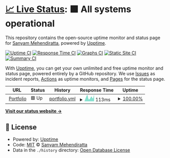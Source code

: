 # [📈 Live Status](https://Sanyam2000-dot.github.io/hey-upptime): <!--live status--> **🟩 All systems operational**

This repository contains the open-source uptime monitor and status page for [Sanyam Mehendiratta](https://sanyam-portfolio.netlify.app/), powered by [Upptime](https://github.com/upptime/upptime).

[![Uptime CI](https://github.com/Sanyam2000-dot/hey-upptime/workflows/Uptime%20CI/badge.svg)](https://github.com/Sanyam2000-dot/hey-upptime/actions?query=workflow%3A%22Uptime+CI%22)
[![Response Time CI](https://github.com/Sanyam2000-dot/hey-upptime/workflows/Response%20Time%20CI/badge.svg)](https://github.com/Sanyam2000-dot/hey-upptime/actions?query=workflow%3A%22Response+Time+CI%22)
[![Graphs CI](https://github.com/Sanyam2000-dot/hey-upptime/workflows/Graphs%20CI/badge.svg)](https://github.com/Sanyam2000-dot/hey-upptime/actions?query=workflow%3A%22Graphs+CI%22)
[![Static Site CI](https://github.com/Sanyam2000-dot/hey-upptime/workflows/Static%20Site%20CI/badge.svg)](https://github.com/Sanyam2000-dot/hey-upptime/actions?query=workflow%3A%22Static+Site+CI%22)
[![Summary CI](https://github.com/Sanyam2000-dot/hey-upptime/workflows/Summary%20CI/badge.svg)](https://github.com/Sanyam2000-dot/hey-upptime/actions?query=workflow%3A%22Summary+CI%22)

With [Upptime](https://upptime.js.org), you can get your own unlimited and free uptime monitor and status page, powered entirely by a GitHub repository. We use [Issues](https://github.com/Sanyam2000-dot/hey-upptime/issues) as incident reports, [Actions](https://github.com/Sanyam2000-dot/hey-upptime/actions) as uptime monitors, and [Pages](https://Sanyam2000-dot.github.io/hey-upptime) for the status page.

<!--start: status pages-->
<!-- This summary is generated by Upptime (https://github.com/upptime/upptime) -->
<!-- Do not edit this manually, your changes will be overwritten -->
<!-- prettier-ignore -->
| URL | Status | History | Response Time | Uptime |
| --- | ------ | ------- | ------------- | ------ |
| <img alt="" src="https://favicons.githubusercontent.com/sanyam-portfolio.netlify.app" height="13"> [Portfolio](https://sanyam-portfolio.netlify.app/) | 🟩 Up | [portfolio.yml](https://github.com/Sanyam2000-dot/hey-upptime/commits/HEAD/history/portfolio.yml) | <details><summary><img alt="Response time graph" src="./graphs/portfolio/response-time-week.png" height="20"> 113ms</summary><br><a href="https://Sanyam2000-dot.github.io/hey-upptime/history/portfolio"><img alt="Response time 122" src="https://img.shields.io/endpoint?url=https%3A%2F%2Fraw.githubusercontent.com%2FSanyam2000-dot%2Fhey-upptime%2FHEAD%2Fapi%2Fportfolio%2Fresponse-time.json"></a><br><a href="https://Sanyam2000-dot.github.io/hey-upptime/history/portfolio"><img alt="24-hour response time 179" src="https://img.shields.io/endpoint?url=https%3A%2F%2Fraw.githubusercontent.com%2FSanyam2000-dot%2Fhey-upptime%2FHEAD%2Fapi%2Fportfolio%2Fresponse-time-day.json"></a><br><a href="https://Sanyam2000-dot.github.io/hey-upptime/history/portfolio"><img alt="7-day response time 113" src="https://img.shields.io/endpoint?url=https%3A%2F%2Fraw.githubusercontent.com%2FSanyam2000-dot%2Fhey-upptime%2FHEAD%2Fapi%2Fportfolio%2Fresponse-time-week.json"></a><br><a href="https://Sanyam2000-dot.github.io/hey-upptime/history/portfolio"><img alt="30-day response time 129" src="https://img.shields.io/endpoint?url=https%3A%2F%2Fraw.githubusercontent.com%2FSanyam2000-dot%2Fhey-upptime%2FHEAD%2Fapi%2Fportfolio%2Fresponse-time-month.json"></a><br><a href="https://Sanyam2000-dot.github.io/hey-upptime/history/portfolio"><img alt="1-year response time 122" src="https://img.shields.io/endpoint?url=https%3A%2F%2Fraw.githubusercontent.com%2FSanyam2000-dot%2Fhey-upptime%2FHEAD%2Fapi%2Fportfolio%2Fresponse-time-year.json"></a></details> | <details><summary><a href="https://Sanyam2000-dot.github.io/hey-upptime/history/portfolio">100.00%</a></summary><a href="https://Sanyam2000-dot.github.io/hey-upptime/history/portfolio"><img alt="All-time uptime 100.00%" src="https://img.shields.io/endpoint?url=https%3A%2F%2Fraw.githubusercontent.com%2FSanyam2000-dot%2Fhey-upptime%2FHEAD%2Fapi%2Fportfolio%2Fuptime.json"></a><br><a href="https://Sanyam2000-dot.github.io/hey-upptime/history/portfolio"><img alt="24-hour uptime 100.00%" src="https://img.shields.io/endpoint?url=https%3A%2F%2Fraw.githubusercontent.com%2FSanyam2000-dot%2Fhey-upptime%2FHEAD%2Fapi%2Fportfolio%2Fuptime-day.json"></a><br><a href="https://Sanyam2000-dot.github.io/hey-upptime/history/portfolio"><img alt="7-day uptime 100.00%" src="https://img.shields.io/endpoint?url=https%3A%2F%2Fraw.githubusercontent.com%2FSanyam2000-dot%2Fhey-upptime%2FHEAD%2Fapi%2Fportfolio%2Fuptime-week.json"></a><br><a href="https://Sanyam2000-dot.github.io/hey-upptime/history/portfolio"><img alt="30-day uptime 100.00%" src="https://img.shields.io/endpoint?url=https%3A%2F%2Fraw.githubusercontent.com%2FSanyam2000-dot%2Fhey-upptime%2FHEAD%2Fapi%2Fportfolio%2Fuptime-month.json"></a><br><a href="https://Sanyam2000-dot.github.io/hey-upptime/history/portfolio"><img alt="1-year uptime 100.00%" src="https://img.shields.io/endpoint?url=https%3A%2F%2Fraw.githubusercontent.com%2FSanyam2000-dot%2Fhey-upptime%2FHEAD%2Fapi%2Fportfolio%2Fuptime-year.json"></a></details>

<!--end: status pages-->

[**Visit our status website →**](https://Sanyam2000-dot.github.io/hey-upptime)

## 📄 License

- Powered by: [Upptime](https://github.com/upptime/upptime)
- Code: [MIT](./LICENSE) © [Sanyam Mehendiratta](https://sanyam-portfolio.netlify.app/)
- Data in the `./history` directory: [Open Database License](https://opendatacommons.org/licenses/odbl/1-0/)
